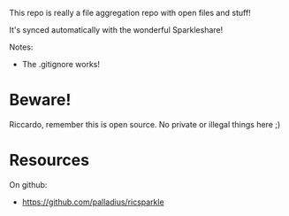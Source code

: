This repo is really a file aggregation repo with open files and stuff!

It's synced automatically with the wonderful Sparkleshare!

Notes:

* The .gitignore works!

Beware!
=======

Riccardo, remember this is open source. No private or illegal things here ;)

Resources
=========

On github:

- https://github.com/palladius/ricsparkle
